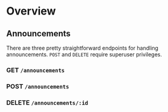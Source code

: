 # Overview

## Announcements

There are three pretty straightforward endpoints for handling announcements.
`POST` and `DELETE` require superuser privileges.

### GET `/announcements`
### POST `/announcements`
### DELETE `/announcements/:id`

